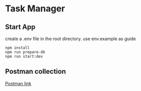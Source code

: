 # Task Manager

## Start App

create a .env file in the root directory. use env.example as guide

`npm install`\
`npm run prepare-db`\
`npm run start:dev`

## Postman collection

[Postman link](https://documenter.getpostman.com/view)
